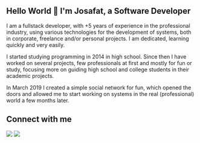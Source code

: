 ## Hello World 👋 I'm Josafat, a Software Developer

I am a fullstack developer, with +5 years of experience in the professional industry, using various technologies for the development of systems, both in corporate, freelance and/or personal projects.
I am dedicated, learning quickly and very easily.

I started studying programming in 2014 in high school.
Since then I have worked on several projects, few professionals at first and mostly for fun or study, focusing more on guiding high school and college students in their academic projects.

In March 2019 I created a simple social network for fun, which opened the doors and allowed me to start working on systems in the real (professional) world a few months later.

## Connect with me
<div>
<a href="https://www.instagram.com/astrojosaphat/" target="_blank"><img loading="lazy" src="https://img.shields.io/badge/-Instagram-%23E4405F?style=for-the-badge&logo=instagram&logoColor=white" target="_blank"></a>
<a href="https://www.linkedin.com/in/josafatngoma/" target="_blank"><img loading="lazy" src="https://img.shields.io/badge/-LinkedIn-%230077B5?style=for-the-badge&logo=linkedin&logoColor=white" target="_blank"></a>   
</div>

<!--
**josafatngoma/josafatngoma** is a ✨ _special_ ✨ repository because its `README.md` (this file) appears on your GitHub profile.

Here are some ideas to get you started:

- 🔭 I’m currently working on ...
- 🌱 I’m currently learning ...
- 👯 I’m looking to collaborate on ...
- 🤔 I’m looking for help with ...
- 💬 Ask me about ...
- 📫 How to reach me: ...
- 😄 Pronouns: ...
- ⚡ Fun fact: ...
-->
